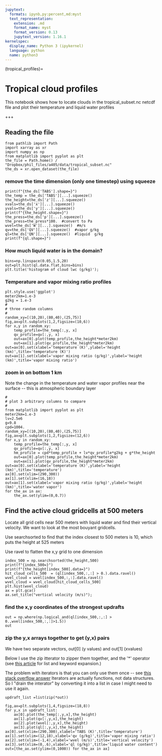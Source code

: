 ```yaml
---
jupytext:
  formats: ipynb,py:percent,md:myst
  text_representation:
    extension: .md
    format_name: myst
    format_version: 0.13
    jupytext_version: 1.16.1
kernelspec:
  display_name: Python 3 (ipykernel)
  language: python
  name: python3
---
```


(tropical_profiles)=
# Tropical cloud profiles

This notebook shows how to locate clouds in the tropical_subset.nc netcdf file and plot their temperature and liquid water profiles

+++

## Reading the file

```{code-cell} ipython3
from pathlib import Path
import xarray as xr
import numpy as np
from matplotlib import pyplot as plt
the_file = Path.home() / "Dropbox/phil_files/a405/data/tropical_subset.nc"
the_ds = xr.open_dataset(the_file)
```

### remove the time dimension (only one timestep) using squeeze

```{code-cell} ipython3
print(f"{the_ds['TABS'].shape=}")
the_temp = the_ds['TABS'][...].squeeze()
the_height=the_ds['z'][...].squeeze()
xvals=the_ds['x'][...].squeeze()
yvals=the_ds['y'][...].squeeze()
print(f"{the_height.shape=}")
the_press=the_ds['p'][...].squeeze()
the_press=the_press*100.  #convert to Pa
wvel=the_ds['W'][...].squeeze()  #m/s
qv=the_ds['QV'][...].squeeze()  #vapor g/kg
ql=the_ds['QN'][...].squeeze()  #liquid  g/kg
print(f"{ql.shape=}")
```

### How much liquid water is in the domain?

```{code-cell} ipython3
bins=np.linspace(0.05,1.5,20)
out=plt.hist(ql.data.flat,bins=bins)
plt.title('histogram of cloud lwc (g/kg)');
```

### Temperature and vapor mixing ratio profiles

```{code-cell} ipython3
plt.style.use('ggplot')
meter2km=1.e-3
g2kg = 1.e-3
#
# three random columns
#
random_xy=[(10,20),(80,40),(25,75)]
fig,ax=plt.subplots(1,2,figsize=(10,6))
for x,y in random_xy:
    temp_profile=the_temp[:,y, x]
    qv_profile=qv[:,y, x]
    out=ax[0].plot(temp_profile,the_height*meter2km) 
    out=ax[1].plot(qv_profile,the_height*meter2km) 
out=ax[0].set(xlabel='temperature (K)',ylabel='height (km)',title='temperature (K)')
out=ax[1].set(xlabel='vapor mixing ratio (g/kg)',ylabel='height (km)',title='vapor mixing ratio')
```

### zoom in on bottom 1 km

Note the change in the temperature and water vapor profiles near the surface -- this is atmospheric boundary layer

```{code-cell} ipython3
#
# plot 3 arbitrary columns to compare
#
from matplotlib import pyplot as plt
meter2km=1.e-3
lv=2.5e6
g=9.8
cpd=1004.
random_xy=[(10,20),(80,40),(25,75)]
fig,ax=plt.subplots(1,2,figsize=(12,6))
for x,y in random_xy:
    temp_profile=the_temp[:,y, x]
    qv_profile=qv[:,y, x]
    hm_profile = cpd*temp_profile + lv*qv_profile*g2kg + g*the_height
    out=ax[0].plot(temp_profile,the_height*meter2km) 
    out=ax[1].plot(qv_profile,the_height*meter2km) 
out=ax[0].set(xlabel='temperature (K)',ylabel='height (km)',title='temperature')
ax[0].set(xlim=(290,300))
ax[1].set(xlim=(16,18))
out=ax[1].set(xlabel='vapor mixing ratio (g/kg)',ylabel='height (km)',title='water vapor')
for the_ax in ax:
    the_ax.set(ylim=(0,0.7))
```

## Find the active cloud gridcells at 500 meters

Locate all grid cells near 500 meters with liquid water and find their
vertical velocity.  We want to look at the most bouyant gridcells.

Use searchsorted to find  that the index closest to 500 meters is 10, which puts the height at 525 meters

Use ravel to flatten the x,y grid to one dimension

```{code-cell} ipython3
index_500 = np.searchsorted(the_height,500)
print(f"{index_500=}")
print(f"{the_height[index_500].data=}")
hit_cloud_cells_500  = (ql[index_500,:,:] > 0.).data.ravel()
wvel_cloud = wvel[index_500,:,:].data.ravel()
wvel_cloud = wvel_cloud[hit_cloud_cells_500]
plt.hist(wvel_cloud)
ax = plt.gca()
ax.set_title("vertical velocity (m/s)");
```

### find the x,y coordinates of the strongest updrafts

```{code-cell} ipython3
out = np.where(np.logical_and(ql[index_500,:,:] > 0.,wvel[index_500,:,:]>1.5))
out
```

### zip the y,x arrays together to get (y,x) pairs

We have two separate vectors, out[0] (y values) and out[1] (xvalues)

Below I use the zip itterator to zipper them together, and the '*' operator (see [this article](https://www.digitalocean.com/community/tutorials/how-to-use-args-and-kwargs-in-python-3) for list and keyword expansion.)

The problem with iterators is that you can only use them once -- see [this stack overflow answer](https://stackoverflow.com/questions/25653996/what-is-the-difference-between-list-and-iterator-in-python#:~:text=A%20list%20is%20a%20data,time%2C%20via%20the%20next%20function.&text=One%20way%20to%20see%20the,iterators%20from%20a%20single%20list.&text=iter%20returns%20an%20iterator.)  Iterators are actually functions, not data structures.  So I "drain the interator" by converting it into a list in case I might need to use it again.

```{code-cell} ipython3
updraft_list =list(zip(*out))
```

```{code-cell} ipython3
fig,ax=plt.subplots(1,4,figsize=(18,8))
for y,x in updraft_list:
    ax[0].plot(the_temp[:,y,x],the_height)
    ax[1].plot(qv[:,y,x],the_height)
    ax[2].plot(wvel[:,y,x],the_height)
    ax[3].plot(ql[:,y,x],the_height)
ax[0].set(xlim=(290,300),xlabel='TABS (K)',title='temperature')
ax[1].set(xlim=(12,18),xlabel='qv (g/kg)',title='vapor mixing ratio')
ax[2].set(xlim=(-1,4),xlabel='wvel (m/s)',title='vertical velocity')
ax[3].set(xlim=(0,.6),xlabel='ql (g/kg)',title='liquid water content')
out=[the_ax.set(ylim=(0,1000)) for the_ax in ax]
```

```{code-cell} ipython3

```

